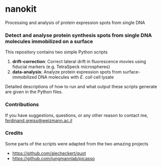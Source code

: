 # nanokit
Processing and analysis of protein expression spots from single DNA

### Detect and analyse protein synthesis spots from single DNA molecules immobilized on a surface

This repository contains two simple Python scripts

1) **drift-correction**: Correct lateral drift in fluorescence movies using fiducial markers (e.g. TetraSpeck microspheres)
2) **data-analysis**: Analyze protein expression spots from surface-immobilized DNA molecules with *E. coli* cell lysate

Detailed descriptions of how to run and what output these scripts generate are given in the Python files.

### Contributions

If you have suggestions, questions, or any other reason to contact me, ferdinand.greiss@weizmann.ac.il

### Credits

Some parts of the scripts were adapted from the two amazing projects
- https://github.com/alecheckert/quot
- https://github.com/jungmannlab/picasso
